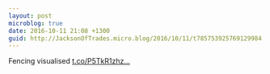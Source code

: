 ```yaml
---
layout: post
microblog: true
date: 2016-10-11 21:08 +1300
guid: http://JacksonOfTrades.micro.blog/2016/10/11/t785753925769129984.html
---
```

Fencing visualised [t.co/P5TkR1zhz...](https://t.co/P5TkR1zhzh)
